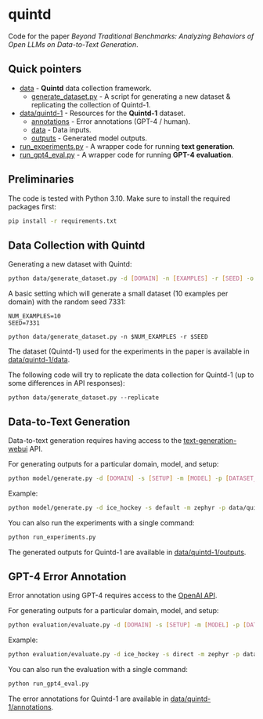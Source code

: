 # quintd
Code for the paper *Beyond Traditional Benchmarks: Analyzing Behaviors of Open LLMs on Data-to-Text Generation*.

## Quick pointers

- [data](data/) - **Quintd** data collection framework.
    - [generate_dataset.py](data/generate_dataset.py) - A script for generating a new dataset & replicating the collection of Quintd-1.
- [data/quintd-1](data/quintd-1) - Resources for the **Quintd-1** dataset.
    - [annotations](data/quintd-1/annotation) - Error annotations (GPT-4 / human).
    - [data](data/quintd-1/data) - Data inputs.
    - [outputs](data/quintd-1/outputs) - Generated model outputs.
- [run_experiments.py](run_experiments.py) - A wrapper code for running **text generation**.
- [run_gpt4_eval.py](run_experiments.py) - A wrapper code for running **GPT-4 evaluation**.

## Preliminaries
The code is tested with Python 3.10. Make sure to install the required packages first:
```bash
pip install -r requirements.txt
```

## Data Collection with Quintd
Generating a new dataset with Quintd:
```bash
python data/generate_dataset.py -d [DOMAIN] -n [EXAMPLES] -r [SEED] -o [OUT_DIR]
```

A basic setting which will generate a small dataset (10 examples per domain) with the random seed 7331:
```
NUM_EXAMPLES=10
SEED=7331

python data/generate_dataset.py -n $NUM_EXAMPLES -r $SEED
```

The dataset (Quintd-1) used for the experiments in the paper is available in [data/quintd-1/data](data/quintd-1/data).

The following code will try to replicate the data collection for Quintd-1 (up to some differences in API responses):
```
python data/generate_dataset.py --replicate
```

## Data-to-Text Generation
Data-to-text generation requires having access to the [text-generation-webui](https://github.com/oobabooga/text-generation-webui/tree/4440f87722ca9ae81e9d6123ed4b265ca2d4dae6) API.

For generating outputs for a particular domain, model, and setup:
```bash
python model/generate.py -d [DOMAIN] -s [SETUP] -m [MODEL] -p [DATASET_PATH] -a [API_URL]
```

Example:
```bash
python model/generate.py -d ice_hockey -s default -m zephyr -p data/quintd-1 -a $TG_WEBUI_API_URL 
```
You can also run the experiments with a single command:
```bash
python run_experiments.py
```
The generated outputs for Quintd-1 are available in [data/quintd-1/outputs](data/quintd-1/outputs).

## GPT-4 Error Annotation
Error annotation using GPT-4 requires access to the [OpenAI API](https://platform.openai.com/docs/api-reference).

For generating outputs for a particular domain, model, and setup:
```bash
python evaluation/evaluate.py -d [DOMAIN] -s [SETUP] -m [MODEL] -p [DATASET_PATH]
```
Example:
```bash
python evaluation/evaluate.py -d ice_hockey -s direct -m zephyr -p data/quintd-1
```
You can also run the evaluation with a single command:
```bash
python run_gpt4_eval.py
```
The error annotations for Quintd-1 are available in [data/quintd-1/annotations](data/quintd-1/annotations).
